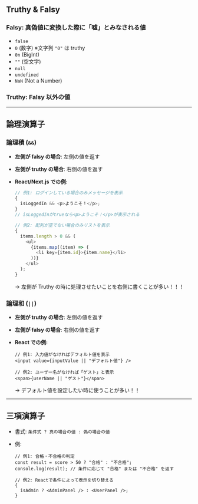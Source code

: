 ## Truthy & Falsy

### Falsy: 真偽値に変換した際に「嘘」とみなされる値

- `false`
- `0` (数字) ※文字列 `"0"` は truthy
- `0n` (BigInt)
- `""` (空文字)
- `null`
- `undefined`
- `NaN` (Not a Number)

### Truthy: Falsy 以外の値

---

## 論理演算子

### 論理積 (`&&`)

- **左側が falsy の場合**: 左側の値を返す
- **左側が truthy の場合**: 右側の値を返す
- **React/Next.js での例:**

  ```typescript
  // 例1: ログインしている場合のみメッセージを表示
  {
    isLoggedIn && <p>ようこそ！</p>;
  }
  // isLoggedInがtrueなら<p>ようこそ！</p>が表示される

  // 例2: 配列が空でない場合のみリストを表示
  {
    items.length > 0 && (
      <ul>
        {items.map((item) => (
          <li key={item.id}>{item.name}</li>
        ))}
      </ul>
    );
  }
  ```

  -> 左側が Truthy の時に処理させたいことを右側に書くことが多い！！！

### 論理和 (`||`)

- **左側が truthy の場合**: 左側の値を返す
- **左側が falsy の場合**: 右側の値を返す
- **React での例:**

  ```tsx
  // 例1: 入力値がなければデフォルト値を表示
  <input value={inputValue || "デフォルト値"} />

  // 例2: ユーザー名がなければ「ゲスト」と表示
  <span>{userName || "ゲスト"}</span>
  ```

  -> デフォルト値を設定したい時に使うことが多い！！

---

## 三項演算子

- 書式: `条件式 ? 真の場合の値 : 偽の場合の値`
- 例:

  ```tsx
  // 例1: 合格・不合格の判定
  const result = score > 50 ? "合格" : "不合格";
  console.log(result); // 条件に応じて "合格" または "不合格" を返す

  // 例2: Reactで条件によって表示を切り替える
  {
    isAdmin ? <AdminPanel /> : <UserPanel />;
  }
  ```
